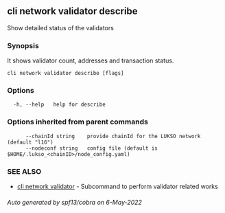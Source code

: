 ## cli network validator describe

Show detailed status of the validators

### Synopsis

It shows validator count, addresses and transaction status.

```
cli network validator describe [flags]
```

### Options

```
  -h, --help   help for describe
```

### Options inherited from parent commands

```
      --chainId string    provide chainId for the LUKSO network (default "l16")
      --nodeconf string   config file (default is $HOME/.lukso_<chainID>/node_config.yaml)
```

### SEE ALSO

* [cli network validator](cli_network_validator.md)	 - Subcommand to perform validator related works

###### Auto generated by spf13/cobra on 6-May-2022
